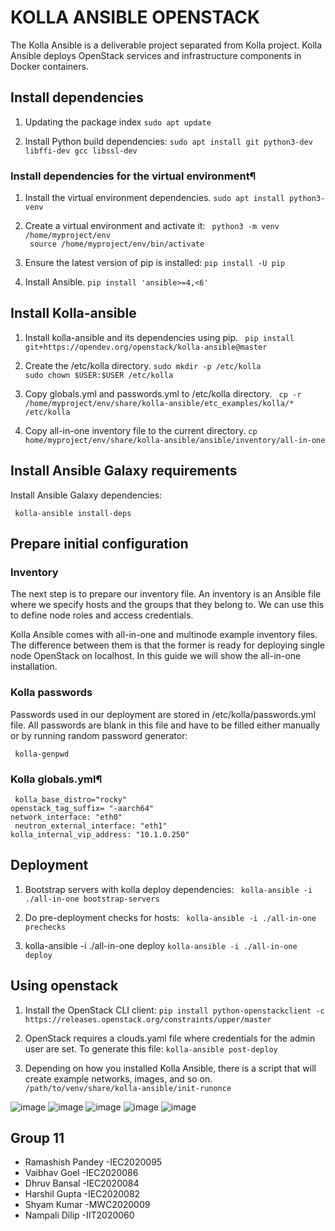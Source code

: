 
#  KOLLA ANSIBLE OPENSTACK

The Kolla Ansible is a deliverable project separated from Kolla project. Kolla Ansible deploys OpenStack services and infrastructure components in Docker containers.



## Install dependencies
1. Updating the package index 
 ``` sudo apt update ```    

2.   Install Python build dependencies:
```sudo apt install git python3-dev libffi-dev gcc libssl-dev```
 ### Install dependencies for the virtual environment¶

 1. Install the virtual environment dependencies.
 ``` sudo apt install python3-venv ```

 2.  Create a virtual environment and activate it:
  ``` python3 -m venv /home/myproject/env```  
    ``` source /home/myproject/env/bin/activate```

3. Ensure the latest version of pip is installed:
```pip install -U pip ```    

4. Install Ansible. 
```pip install 'ansible>=4,<6' ```

## Install Kolla-ansible
1. Install kolla-ansible and its dependencies using pip.
``` pip install git+https://opendev.org/openstack/kolla-ansible@master```  

2. Create the /etc/kolla directory.
```sudo mkdir -p /etc/kolla ```  
```sudo chown $USER:$USER /etc/kolla```

3. Copy globals.yml and passwords.yml to /etc/kolla directory.
``` cp -r /home/myproject/env/share/kolla-ansible/etc_examples/kolla/* /etc/kolla```

4. Copy all-in-one inventory file to the current directory.
```cp home/myproject/env/share/kolla-ansible/ansible/inventory/all-in-one```

## Install Ansible Galaxy requirements
Install Ansible Galaxy dependencies:

``` kolla-ansible install-deps```

## Prepare initial configuration

### Inventory
The next step is to prepare our inventory file. An inventory is an Ansible file where we specify hosts and the groups that they belong to. We can use this to define node roles and access credentials.

Kolla Ansible comes with all-in-one and multinode example inventory files. The difference between them is that the former is ready for deploying single node OpenStack on localhost. In this guide we will show the all-in-one installation.

### Kolla passwords
Passwords used in our deployment are stored in /etc/kolla/passwords.yml file. All passwords are blank in this file and have to be filled either manually or by running random password generator:

``` kolla-genpwd```  

### Kolla globals.yml¶

``` kolla_base_distro="rocky"```  
```openstack_tag_suffix= "-aarch64"```  
```network_interface: "eth0"```  
``` neutron_external_interface: "eth1"```   
```kolla_internal_vip_address: "10.1.0.250"```

## Deployment 
1. Bootstrap servers with kolla deploy dependencies:
``` kolla-ansible -i ./all-in-one bootstrap-servers```

2. Do pre-deployment checks for hosts:
``` kolla-ansible -i ./all-in-one prechecks```  

3. kolla-ansible -i ./all-in-one deploy
```kolla-ansible -i ./all-in-one deploy```

## Using openstack

1. Install the OpenStack CLI client:
```pip install python-openstackclient -c https://releases.openstack.org/constraints/upper/master```

2. OpenStack requires a clouds.yaml file where credentials for the admin user are set. To generate this file:
```kolla-ansible post-deploy```

3. Depending on how you installed Kolla Ansible, there is a script that will create example networks, images, and so on.
```/path/to/venv/share/kolla-ansible/init-runonce```


![image](https://github.com/ramashish07/Kollah-Ansible/assets/91429764/9f0ca36b-8030-4c94-8382-c950117f1432)
![image](https://github.com/ramashish07/Kollah-Ansible/assets/91429764/5cf6e0c2-febe-42b6-b511-0b8d2dae1ca7)
![image](https://github.com/ramashish07/Kollah-Ansible/assets/91429764/dbd6ca14-977e-499b-8024-8ae6b64d6888)
![image](https://github.com/ramashish07/Kollah-Ansible/assets/91429764/272dcf51-6afe-4932-b6a9-244dfff51202)
![image](https://github.com/ramashish07/Kollah-Ansible/assets/91429764/d37cd19e-d4c4-47c4-9abc-9610eca5bc75)



## Group 11

- Ramashish Pandey -IEC2020095
- Vaibhav Goel     -IEC2020086
- Dhruv Bansal     -IEC2020084
- Harshil Gupta    -IEC2020082
- Shyam Kumar      -MWC2020009
- Nampali Dilip    -IIT2020060
